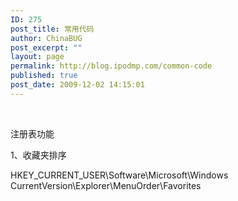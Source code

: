 ```yaml
---
ID: 275
post_title: 常用代码
author: ChinaBUG
post_excerpt: ""
layout: page
permalink: http://blog.ipodmp.com/common-code
published: true
post_date: 2009-12-02 14:15:01
---
```

 

注册表功能

1、收藏夹排序

HKEY_CURRENT_USER\Software\Microsoft\Windows\
CurrentVersion\Explorer\MenuOrder\Favorites